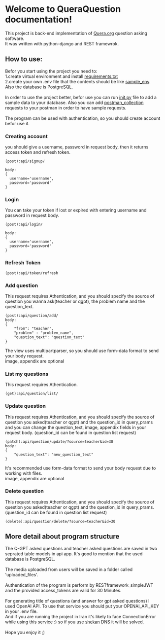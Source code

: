 # Welcome to QueraQuestion documentation!
This project is back-end implementation of [Quera.org](https://quera.org/) question asking software.<br>
It was written with python-django and REST framewrok.<br>
## How to use:
Befor you start using the project you need to:<br>
1.create virtual environment and install [requirements.txt](https://github.com/alirezagoldoust/quera/blob/cff1aa4aadd1f406cf30d3dcd466e19dd335cbe1/requirements.txt)<br>
2.create your own .env file that the contents should be like [sample_env](https://github.com/alirezagoldoust/quera/blob/492f4972471234f2245d2a7465f39b5d9a012857/sample_env).<br>
Also the database is PostgreSQL.<br><br>
In order to use the project better, befor use you can run [init.py](https://github.com/alirezagoldoust/quera/blob/9dd166e2ed2258254c589347a0ef0631e5f612aa/init.py) file to add a sample data to your database.
Also you can add [postman_collection](https://github.com/alirezagoldoust/quera/blob/08d1dfe36a0f667e67dd4e17d966f5ec99332021/Quera.postman_collection.json) requests to your postman in order to have sample requests.<br><br>
The program can be used with authentication, so you should create account befor use it.
### Creating account
you should give a username, password in request body, then it returns access token and refresh token.
```
(post):api/signup/

body:
{
  username='username',
  password='password'
}
```
### Login
You can take your token if lost or expired with entering username and password in request body.
```
(post):api/login/

body:
{
  username='username',
  password='password'
}
```
### Refresh Token
```
(post):api/token/refresh
```
### Add question
This request requires Athentication, and you should specify the source of question you wanna ask(teacher or qgpt), the problem name and the question_text.
```
(post):api/question/add/
body:
{
    "from": "teacher",
    "problem" : "problem_name",
    "question_text": "question_text"
}
```
The view uses multipartparser, so you should use form-data format to send your body request.<br>
image, appendix are optional
### List my questions
This request requires Athentication.
```
(get):api/question/list/
```
### Update question
This request requires Athentication, and you should specify the source of question you asked(teacher or qgpt) and the question_id in query_prams and you can change the question_text, image, appendix fields in your request body.
(question_id can be found in question list request)
```
(patch):api/question/update/?source=teacher&id=30
body:
{
    "question_text": "new_question_text"
}
```
It's recommended use form-data format to send your body request due to working with files.<br>
image, appendix are optional<be>
### Delete question
This request requires Athentication, and you should specify the source of question you asked(teacher or qgpt) and the question_id in query_prams.
(question_id can be found in question list request)
```
(delete):api/question/delete/?source=teacher&id=30
```
## More detail about program structure
The Q-GPT asked questions and teacher asked questions are saved in two seprated table models in api app. It's good to mention that the used database is PostgreSQL.<br><br>
The media uploaded from users will be saved in a folder called 'uploaded_files'.<br><br>
Authentication of the program is perform by RESTframework_simpleJWT and the provided access_tokens are valid for 30 Minutes.<br><br>
For generating title of questions (and answer for gpt asked questions) I used OpenAI API. To use that service you should put your OPENAI_API_KEY in your .env file.<br>
And if you are running the project in Iran it's likely to face ConnectionError while using this service :) so if you use [shekan](https://shecan.ir/) DNS it will be solved.<br><br>
Hope you enjoy it ;)

